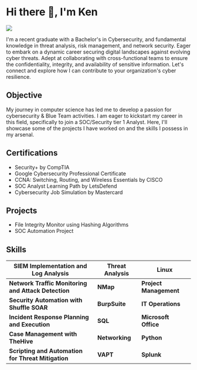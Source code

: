 # Hi there 👋, I'm Ken
<a href="https://linkedin.com/in/ken-mathews"><img src="https://img.shields.io/badge/-LinkedIn-0072b1?&style=for-the-badge&logo=linkedin&logoColor=white" /></a>

I'm a recent graduate with a Bachelor's in Cybersecurity, and fundamental knowledge in threat analysis, risk management, and network security. Eager to embark on a dynamic career securing digital landscapes against evolving cyber threats. Adept at collaborating with cross-functional teams to ensure the confidentiality, integrity, and availability of sensitive information. Let's connect and explore how I can contribute to your organization's cyber resilience.


## Objective

My journey in computer science has led me to develop a passion for cybersecurity & Blue Team activities. I am eager to kickstart my career in this field, specifically to join a SOC/Security tier 1 Analyst.
Here, I'll showcase some of the projects I have worked on and the skills I possess in my arsenal.


## Certifications

- Security+ by CompTIA
- Google Cybersecurity Professional Certificate
- CCNA: Switching, Routing, and Wireless Essentials by CISCO
- SOC Analyst Learning Path by LetsDefend
- Cybersecurity Job Simulation by Mastercard


## Projects

- File Integrity Monitor using Hashing Algorithms
- SOC Automation Project


## Skills

| **SIEM Implementation and Log Analysis**      | **Threat Analysis** | **Linux**            |
|-----------------------------------------------|---------------------|----------------------|
| **Network Traffic Monitoring and Attack Detection** | **NMap**       | **Project Management** |
| **Security Automation with Shuffle SOAR**     | **BurpSuite**        | **IT Operations**     |
| **Incident Response Planning and Execution**  | **SQL**              | **Microsoft Office**  |
| **Case Management with TheHive**              | **Networking**       | **Python**            |
| **Scripting and Automation for Threat Mitigation** | **VAPT**        | **Splunk**            |


## 
